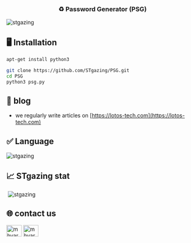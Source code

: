 <h3 align="center">♻️ Password Generator (PSG)</h3>

<p align="left"> <img src="https://komarev.com/ghpvc/?username=stgazing&label=Profile%20views&color=0e75b6&style=flat" alt="stgazing" /> </p>


## 🖥 Installation
```bash
apt-get install python3
```
```bash
git clone https://github.com/STgazing/PSG.git
cd PSG
python3 psg.py
```

## 📝 blog
-  we regularly write articles on [https://lotos-tech.com](https://lotos-tech.com)

## ✅ Language
<p><img align="center" src="https://github-readme-stats.vercel.app/api/top-langs?username=stgazing&show_icons=true&locale=en&layout=compact" alt="stgazing" /></p>

## 📈 STgazing stat
<p>&nbsp;<img align="center" src="https://github-readme-stats.vercel.app/api?username=stgazing&show_icons=true&locale=en" alt="stgazing" /></p>

## 🌐 contact us 
<p align="left">
<a href="https://twitter.com/lotostech" target="blank"><img align="center" src="https://raw.githubusercontent.com/rahuldkjain/github-profile-readme-generator/master/src/images/icons/Social/twitter.svg" alt="mhyar_nsi" height="30" width="40" /></a>
<a href="https://instagram.com/lotos_tech" target="blank"><img align="center" src="https://raw.githubusercontent.com/rahuldkjain/github-profile-readme-generator/master/src/images/icons/Social/instagram.svg" alt="mhyar_nsi" height="30" width="40" /></a>
</p>
